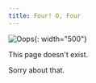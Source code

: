 ```yaml
---
title: Four! O, Four
---
```


![Oops](oops.png){: width="500"}

This page doesn't exist.

Sorry about that.
